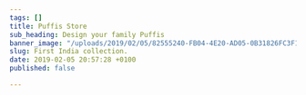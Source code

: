 ```yaml
---
tags: []
title: Puffis Store
sub_heading: Design your family Puffis
banner_image: "/uploads/2019/02/05/82555240-FB04-4E20-AD05-0B31826FC3F1.jpeg"
slug: First India collection.
date: 2019-02-05 20:57:28 +0100
published: false

---
```

